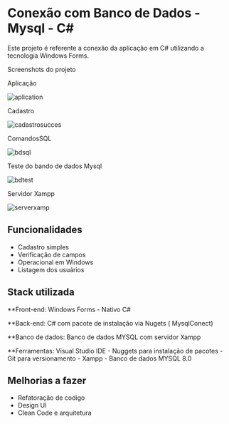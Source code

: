 # Conexão com Banco de Dados - Mysql - C#

Este projeto é referente a conexão da aplicação em C# utilizando a tecnologia Windows Forms.

Screenshots do projeto

Aplicação

![aplication](https://user-images.githubusercontent.com/64422090/169173037-127423ff-937d-4442-8ffd-402cf2fcb293.png)

Cadastro

![cadastrosucces](https://user-images.githubusercontent.com/64422090/169173041-20ac7b8b-ea07-457e-9ab7-ecdc21f2c84c.png)

ComandosSQL

![bdsql](https://user-images.githubusercontent.com/64422090/169173039-8b226986-780b-440a-8ef8-e92f4500eba4.png)

Teste do bando de dados Mysql

![bdtest](https://user-images.githubusercontent.com/64422090/169173040-08573435-9854-4201-93c0-107e790cbaf0.png)

Servidor Xampp

![serverxamp](https://user-images.githubusercontent.com/64422090/169173042-7fac55dc-e6ea-459c-b037-f34e14ada981.png)

## Funcionalidades

- Cadastro simples
- Verificação de campos
- Operacional em Windows
- Listagem dos usuários

## Stack utilizada

\*\*Front-end: Windows Forms - Nativo C#

\*\*Back-end: C# com pacote de instalação via Nugets ( MysqlConect)

\*\*Banco de dados: Banco de dados MYSQL com servidor Xampp

\*\*Ferramentas: Visual Studio IDE - Nuggets para instalação de pacotes - Git para versionamento - Xampp - Banco de dados MYSQL 8.0

## Melhorias a fazer

- Refatoração de codigo
- Design UI
- Clean Code e arquitetura
